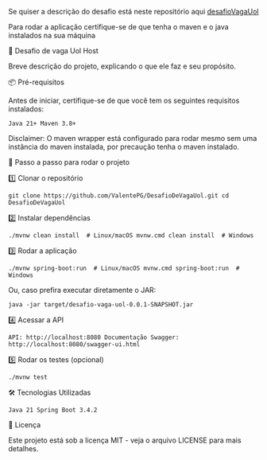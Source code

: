 Se quiser a descrição do desafio está neste repositório aqui [desafioVagaUol](https://github.com/uolhost/test-backEnd-Java)

Para rodar a aplicação certifique-se de que tenha o maven e o java instalados na sua máquina

📌 Desafio de vaga Uol Host

Breve descrição do projeto, explicando o que ele faz e seu propósito.

📦 Pré-requisitos

Antes de iniciar, certifique-se de que você tem os seguintes requisitos instalados:

`Java 21+
Maven 3.8+`

Disclaimer: O maven wrapper está configurado para rodar mesmo sem uma instância do maven instalada, por precaução tenha o maven instalado.

🚀 Passo a passo para rodar o projeto

1️⃣ Clonar o repositório

`git clone https://github.com/ValentePG/DesafioDeVagaUol.git
cd DesafioDeVagaUol`

2️⃣ Instalar dependências

`./mvnw clean install  # Linux/macOS
mvnw.cmd clean install  # Windows`

3️⃣ Rodar a aplicação

`./mvnw spring-boot:run  # Linux/macOS
mvnw.cmd spring-boot:run  # Windows`

Ou, caso prefira executar diretamente o JAR:

`java -jar target/desafio-vaga-uol-0.0.1-SNAPSHOT.jar`

4️⃣ Acessar a API

`API: http://localhost:8080
Documentação Swagger: http://localhost:8080/swagger-ui.html`

5️⃣ Rodar os testes (opcional)

`./mvnw test`

🛠️ Tecnologias Utilizadas

`Java 21
Spring Boot 3.4.2`

📄 Licença

Este projeto está sob a licença MIT - veja o arquivo LICENSE para mais detalhes.

